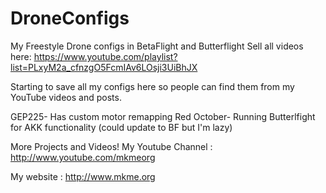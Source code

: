 # DroneConfigs
My Freestyle Drone configs in BetaFlight and Butterflight
Sell all videos here: https://www.youtube.com/playlist?list=PLxyM2a_cfnzgO5FcmIAv6LOsji3UiBhJX

Starting to save all my configs here so people can find them from my YouTube videos and posts.

GEP225- Has custom motor remapping
Red October- Running Butterlfight for AKK functionality (could update to BF but I'm lazy)


More Projects and Videos! My Youtube Channel : http://www.youtube.com/mkmeorg

My website : http://www.mkme.org
